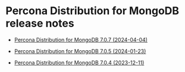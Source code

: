 # Percona Distribution for MongoDB release notes

* [Percona Distribution for MongoDB 7.0.7 (2024-04-04)](release-notes-v7.0.7.md)

* [Percona Distribution for MongoDB 7.0.5 (2024-01-23)](release-notes-v7.0.5.md)

* [Percona Distribution for MongoDB 7.0.4 (2023-12-11)](release-notes-v7.0.4.md)

